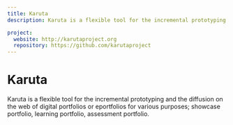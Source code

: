 ```yaml
---
title: Karuta
description: Karuta is a flexible tool for the incremental prototyping and the diffusion on the web of digital portfolios or eportfolios for various purposes; showcase portfolio, learning portfolio, assessment portfolio.

project:
  website: http://karutaproject.org
  repository: https://github.com/karutaproject
---
```


# Karuta

Karuta is a flexible tool for the incremental prototyping and the diffusion on the web of digital portfolios or eportfolios for various purposes; showcase portfolio, learning portfolio, assessment portfolio.
